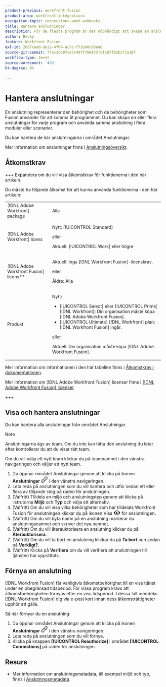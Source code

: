```yaml
---
product-previous: workfront-fusion
product-area: workfront-integrations
navigation-topic: connections-annd-webhooks
title: Hantera anslutningar
description: För de flesta program är det nödvändigt att skapa en anslutning genom vilken  [!DNL Adobe Workfront Fusion] kan kommunicera med den angivna tredjepartstjänsten enligt inställningarna för det specifika scenariot.
author: Becky
feature: Workfront Fusion
exl-id: 26d7caad-8e12-4f04-ac7c-f71686c90ee6
source-git-commit: 77ec3c007ce7c49ff760145fafcd7f62b273a18f
workflow-type: tm+mt
source-wordcount: '433'
ht-degree: 0%

---
```


# Hantera anslutningar

En anslutning representerar den behörighet och de behörigheter som Fusion använder för att komma åt programmet. Du kan skapa en eller flera anslutningar för varje program och använda samma anslutning i flera moduler eller scenarier.

Du kan hantera de här anslutningarna i området Anslutningar.

Mer information om anslutningar finns i [Anslutningsöversikt](/help/workfront-fusion/get-started-with-fusion/understand-fusion/connection-overview.md).

## Åtkomstkrav

+++ Expandera om du vill visa åtkomstkrav för funktionerna i den här artikeln.

Du måste ha följande åtkomst för att kunna använda funktionerna i den här artikeln:

<table style="table-layout:auto">
 <col> 
 <col> 
 <tbody> 
  <tr> 
   <td role="rowheader">[!DNL Adobe Workfront] package</td> 
   <td> <p>Alla</p> </td> 
  </tr> 
  <tr data-mc-conditions=""> 
   <td role="rowheader">[!DNL Adobe Workfront] licens</td> 
   <td> <p>Nytt: [!UICONTROL Standard]</p><p>eller</p><p>Aktuell: [!UICONTROL Work] eller högre</p> </td> 
  </tr> 
  <tr> 
   <td role="rowheader">[!DNL Adobe Workfront Fusion] licens**</td> 
   <td>
   <p>Aktuell: Inga [!DNL Workfront Fusion]-licenskrav.</p>
   <p>eller</p>
   <p>Äldre: Alla </p>
   </td> 
  </tr> 
  <tr> 
   <td role="rowheader">Produkt</td> 
   <td>
   <p>Nytt:</p> <ul><li>[!UICONTROL Select] eller [!UICONTROL Prime] [!DNL Workfront]: Din organisation måste köpa [!DNL Adobe Workfront Fusion].</li><li>[!UICONTROL Ultimate] [!DNL Workfront] plan: [!DNL Workfront Fusion] ingår.</li></ul>
   <p>eller</p>
   <p>Aktuell: Din organisation måste köpa [!DNL Adobe Workfront Fusion].</p>
   </td> 
  </tr>
 </tbody> 
</table>

Mer information om informationen i den här tabellen finns i [Åtkomstkrav i dokumentationen](/help/workfront-fusion/references/licenses-and-roles/access-level-requirements-in-documentation.md).

Mer information om [!DNL Adobe Workfront Fusion] licenser finns i [[!DNL Adobe Workfront Fusion] licenser](/help/workfront-fusion/set-up-and-manage-workfront-fusion/licensing-operations-overview/license-automation-vs-integration.md).

+++

## Visa och hantera anslutningar

Du kan hantera alla anslutningar från området Anslutningar.

>[!NOTE]
>
>Anslutningarna ägs av team. Om du inte kan hitta den anslutning du letar efter kontrollerar du att du visar rätt team.
>
>Om du vill välja ett nytt team klickar du på teamnamnet i den vänstra navigeringen och väljer ett nytt team.

1. Du öppnar området Anslutningar genom att klicka på ikonen **Anslutningar** ![Anslutningar](assets/connections-icon.png) i den vänstra navigeringen.
1. Leta reda på anslutningen som du vill hantera och utför sedan ett eller flera av följande steg på raden för anslutningen.
1. (Valfritt) Tilldela en miljö och anslutningstyp genom att klicka på listrutorna **Miljö** och **Typ** och välja ett alternativ.
1. (Valfritt) Om du vill visa vilka behörigheter som har tilldelats Workfront Fusion för anslutningen klickar du på ikonen Visa ![Visa anslutningsbehörigheter](assets/view-connection-permissions.png) för anslutningen.
1. (Valfritt) Om du vill byta namn på en anslutning markerar du anslutningsnamnet och skriver det nya namnet.
1. (Valfritt) Om du vill återauktorisera en anslutning klickar du på **Återauktorisera**.
1. (Valfritt) Om du vill ta bort en anslutning klickar du på **Ta bort** och sedan på **Verkligt?**.
1. (Valfritt) Klicka på **Verifiera** om du vill verifiera att anslutningen till tjänsten har upprättats.

## Förnya en anslutning

[!DNL Workfront Fusion] får vanligtvis åtkomstbehörighet till en viss tjänst under en obegränsad tidsperiod. För vissa program krävs att åtkomstbehörigheten förnyas efter en viss tidsperiod. I dessa fall meddelar [!DNL Workfront Fusion] dig via e-post kort innan dess åtkomsträttigheter upphör att gälla.

Så här förnyar du en anslutning:

1. Du öppnar området Anslutningar genom att klicka på ikonen **Anslutningar** ![Anslutningar](assets/connections-icon.png) i den vänstra navigeringen.
1. Leta reda på anslutningen som du vill förnya.
1. Klicka på knappen **[!UICONTROL Reauthorize]** i området **[!UICONTROL Connections]** på raden för anslutningen.

## Resurs

* Mer information om anslutningsmetadata, till exempel miljö och typ, finns i [Anslutningsmetadata](/help/workfront-fusion/references/connections/connection-metadata.md).
